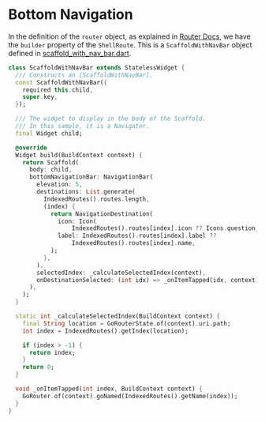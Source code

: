 # Bottom Navigation
In the definition of the `router` object, as explained in [Router Docs](/docs/Router.md), we have the `builder` property of the `ShellRoute`. This is a `ScaffoldWithNavBar` object defined in [scaffold_with_nav_bar.dart](/lib/widgets/scaffold_with_nav_bar.dart).
```dart
class ScaffoldWithNavBar extends StatelessWidget {
  /// Constructs an [ScaffoldWithNavBar].
  const ScaffoldWithNavBar({
    required this.child,
    super.key,
  });

  /// The widget to display in the body of the Scaffold.
  /// In this sample, it is a Navigator.
  final Widget child;

  @override
  Widget build(BuildContext context) {
    return Scaffold(
      body: child,
      bottomNavigationBar: NavigationBar(
        elevation: 5,
        destinations: List.generate(
          IndexedRoutes().routes.length,
          (index) {
            return NavigationDestination(
              icon: Icon(
                  IndexedRoutes().routes[index].icon ?? Icons.question_mark),
              label: IndexedRoutes().routes[index].label ??
                  IndexedRoutes().routes[index].name,
            );
          },
        ),
        selectedIndex: _calculateSelectedIndex(context),
        onDestinationSelected: (int idx) => _onItemTapped(idx, context),
      ),
    );
  }

  static int _calculateSelectedIndex(BuildContext context) {
    final String location = GoRouterState.of(context).uri.path;
    int index = IndexedRoutes().getIndex(location);

    if (index > -1) {
      return index;
    }
    return 0;
  }

  void _onItemTapped(int index, BuildContext context) {
    GoRouter.of(context).goNamed(IndexedRoutes().getName(index));
  }
}
```